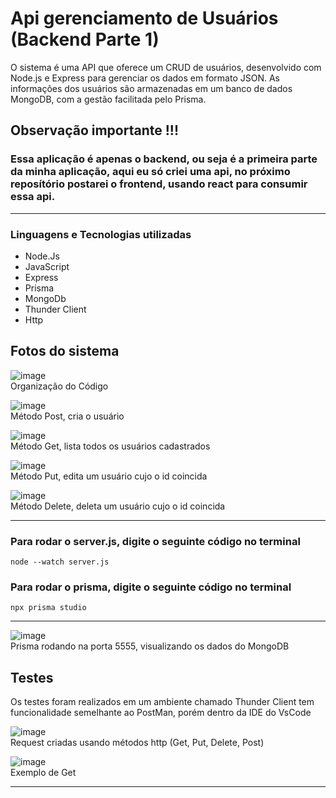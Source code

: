 # Api gerenciamento de Usuários (Backend Parte 1)

O sistema é uma API que oferece um CRUD de usuários, desenvolvido com Node.js e Express para gerenciar os dados em formato JSON. As informações dos usuários são armazenadas em um banco de dados MongoDB, com a gestão facilitada pelo Prisma.

## Observação importante !!!

### Essa aplicação é apenas o backend, ou seja é a primeira parte da minha aplicação, aqui eu só criei uma api, no próximo reposítório postarei o frontend, usando react para consumir essa api.

<hr>

### Linguagens e Tecnologias utilizadas

* Node.Js
* JavaScript
* Express
* Prisma
* MongoDb
* Thunder Client
* Http

## Fotos do sistema

![image](https://github.com/user-attachments/assets/0e6d446b-aa24-4a64-9cfc-bae2f4cde0f5)
<br>
Organização do Código

![image](https://github.com/user-attachments/assets/1d35d642-701c-4992-a8f9-3e109ca41392)
<br>
Método Post, cria o usuário

![image](https://github.com/user-attachments/assets/e409ccd1-b8ec-4f51-9243-6ff12d382d01)
<br>
Método Get, lista todos os usuários cadastrados

![image](https://github.com/user-attachments/assets/1a76b241-a70d-4662-90d5-8dc862e23c98)
<br>
Método Put, edita um usuário cujo o id coincida 

![image](https://github.com/user-attachments/assets/833036dc-7ee9-4462-8d03-e4becae533f8)
<br>
Método Delete, deleta um usuário cujo o id coincida 

<hr>

### Para rodar o server.js, digite o seguinte código no terminal
<pre><code>node --watch server.js</code></pre>

### Para rodar o prisma, digite o seguinte código no terminal
<pre><code>npx prisma studio</code></pre>

<hr>

![image](https://github.com/user-attachments/assets/492a5362-06e7-406d-9445-166370291169)
<br>
Prisma rodando na porta 5555, visualizando os dados do MongoDB

## Testes

Os testes foram realizados em um ambiente chamado Thunder Client tem funcionalidade semelhante ao PostMan, porém dentro da IDE do VsCode

![image](https://github.com/user-attachments/assets/4507a063-318d-4a94-9bde-ebae743d0630)
<br>
Request criadas usando métodos http (Get, Put, Delete, Post)

![image](https://github.com/user-attachments/assets/78eac864-fdaf-4ca7-b62e-84afc535b214)
<br>
Exemplo de Get
<hr>


